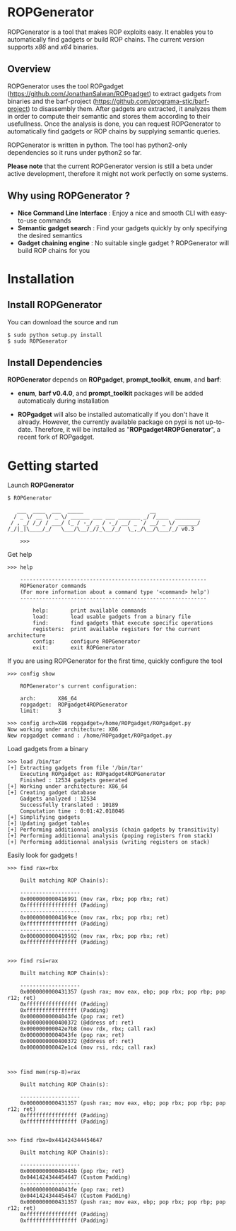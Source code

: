 ROPGenerator
============

ROPGenerator is a tool that makes ROP exploits easy. It enables you to automatically find gadgets or build ROP chains.
The current version supports *x86* and *x64* binaries. 

Overview
--------
ROPGenerator uses the tool ROPgadget (https://github.com/JonathanSalwan/ROPgadget) to extract gadgets from binaries and the barf-project (https://github.com/programa-stic/barf-project) to disassembly them. After gadgets are extracted, it analyzes them in order to compute their semantic and stores them according to their usefullness. Once the analysis is done, you can request ROPGenerator to automatically find gadgets or ROP chains by supplying semantic queries. 

ROPGenerator is written in python. The tool has python2-only dependencies so it runs under python2 so far.  

**Please note** that the current ROPGenerator version is still a beta under active development, therefore it might not work perfectly on some systems. 

Why using ROPGenerator ? 
----------------------------
- **Nice Command Line Interface** : Enjoy a nice and smooth CLI with easy-to-use commands 
- **Semantic gadget search** : Find your gadgets quickly by only specifying the desired semantics
- **Gadget chaining engine** : No suitable single gadget ? ROPGenerator will build ROP chains for you 

Installation
============
Install ROPGenerator
--------------------
You can download the source and run 

	$ sudo python setup.py install
	$ sudo ROPGenerator

    
Install Dependencies
--------------------
**ROPGenerator** depends on **ROPgadget**, **prompt_toolkit**, **enum**, and **barf**:

- **enum**, **barf v0.4.0**, and **prompt_toolkit** packages will be added automaticaly during installation

- **ROPgadget** will also be installed automatically if you don't have it already. However, the currently available package on pypi is not up-to-date. Therefore, it will be installed as "**ROPgadget4ROPGenerator**", a recent fork of ROPgadget.


Getting started
===============
Launch **ROPGenerator** 

	$ ROPGenerator 

	   ___  ____  ___  _____                     __          
	  / _ \/ __ \/ _ \/ ______ ___ ___ _______ _/ /____  ________
	 / , _/ /_/ / ___/ (_ / -_/ _ / -_/ __/ _ `/ __/ _ \/ ______/
	/_/|_|\____/_/   \___/\__/_//_\__/_/  \_,_/\__/\___/_/ v0.3 
        
        >>>
Get help

	>>> help

		-----------------------------------------------------------
		ROPGenerator commands
		(For more information about a command type '<command> help')
		-----------------------------------------------------------

			help: 		print available commands
			load: 		load usable gadgets from a binary file
			find: 		find gadgets that execute specific operations
			registers: 	print available registers for the current architecture
			config: 	configure ROPGenerator
			exit: 		exit ROPGenerator
			
If you are using ROPGenerator for the first time, quickly configure the tool
	
	>>> config show

		ROPGenerator's current configuration:

		arch:		X86_64
		ropgadget:	ROPgadget4ROPGenerator
		limit:		3
	
	>>> config arch=X86 ropgadget=/home/ROPgadget/ROPgadget.py
	Now working under architecture: X86
	New ropgadget command : /home/ROPgadget/ROPgadget.py
 			
Load gadgets from a binary

	>>> load /bin/tar
	[+] Extracting gadgets from file '/bin/tar'
		Executing ROPgadget as: ROPgadget4ROPGenerator
		Finished : 12534 gadgets generated
	[+] Working under architecture: X86_64
	[+] Creating gadget database
		Gadgets analyzed : 12534                                      
		Successfully translated : 10189
		Computation time : 0:01:42.018046
	[+] Simplifying gadgets
	[+] Updating gadget tables                                            
	[+] Performing additionnal analysis (chain gadgets by transitivity)   
	[+] Performing additionnal analysis (poping registers from stack)
	[+] Performing additionnal analysis (writing registers on stack)   

Easily look for gadgets ! 

	>>> find rax=rbx

		Built matching ROP Chain(s):

		-------------------
		0x0000000000416991 (mov rax, rbx; pop rbx; ret)
		0xffffffffffffffff (Padding)
		-------------------
		0x00000000004169ce (mov rax, rbx; pop rbx; ret)
		0xffffffffffffffff (Padding)
		-------------------
		0x0000000000419592 (mov rax, rbx; pop rbx; ret)
		0xffffffffffffffff (Padding)


	>>> find rsi=rax

		Built matching ROP Chain(s):

		-------------------
		0x0000000000431357 (push rax; mov eax, ebp; pop rbx; pop rbp; pop r12; ret)
		0xffffffffffffffff (Padding)
		0xffffffffffffffff (Padding)
		0x00000000004043fe (pop rax; ret)
		0x0000000000400372 (@ddress of: ret)
		0x000000000042e7b8 (mov rdx, rbx; call rax)
		0x00000000004043fe (pop rax; ret)
		0x0000000000400372 (@ddress of: ret)
		0x000000000042e1c4 (mov rsi, rdx; call rax)



	>>> find mem(rsp-8)=rax

		Built matching ROP Chain(s):

		-------------------
		0x0000000000431357 (push rax; mov eax, ebp; pop rbx; pop rbp; pop r12; ret)
		0xffffffffffffffff (Padding)
		0xffffffffffffffff (Padding)
 

	>>> find rbx=0x441424344454647

		Built matching ROP Chain(s):

		-------------------
		0x000000000040445b (pop rbx; ret)
		0x0441424344454647 (Custom Padding)
		-------------------
		0x00000000004043fe (pop rax; ret)
		0x0441424344454647 (Custom Padding)
		0x0000000000431357 (push rax; mov eax, ebp; pop rbx; pop rbp; pop r12; ret)
		0xffffffffffffffff (Padding)
		0xffffffffffffffff (Padding)

		
